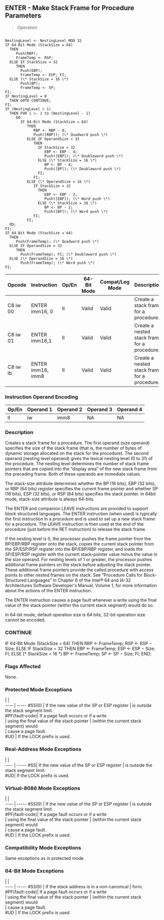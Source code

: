 ## ENTER - Make Stack Frame for Procedure Parameters

> Operation
``` slim

NestingLevel <- NestingLevel MOD 32
IF 64-Bit Mode (StackSize = 64)
  THEN
     Push(RBP);
     FrameTemp <- RSP;
  ELSE IF StackSize = 32
     THEN
       Push(EBP);
       FrameTemp <- ESP; FI;
  ELSE (\* StackSize = 16 \*)
       Push(BP);
       FrameTemp <- SP;
FI;
IF NestingLevel = 0
  THEN GOTO CONTINUE;
FI;
IF (NestingLevel > 1)
  THEN FOR i <- 1 to (NestingLevel - 1)
     DO
       IF 64-Bit Mode (StackSize = 64)
          THEN
             RBP <- RBP - 8;
             Push([RBP]); (\* Quadword push \*)
          ELSE IF OperandSize = 32
             THEN
               IF StackSize = 32
                  EBP <- EBP - 4;
                  Push([EBP]); (\* Doubleword push \*)
               ELSE (\* StackSize = 16 \*)
                  BP <- BP - 4;
                  Push([BP]); (\* Doubleword push \*)
               FI;
             FI;
          ELSE (\* OperandSize = 16 \*)
             IF StackSize = 32
               THEN
                  EBP <- EBP - 2;
                  Push([EBP]); (\* Word push \*)
               ELSE (\* StackSize = 16 \*)
                  BP <- BP - 2;
                  Push([BP]); (\* Word push \*)
             FI;
          FI;
  OD;
FI;
IF 64-Bit Mode (StackSize = 64)
  THEN
     Push(FrameTemp); (\* Quadword push \*)
  ELSE IF OperandSize = 32
     THEN
       Push(FrameTemp); FI; (\* Doubleword push \*)
  ELSE (\* OperandSize = 16 \*)
       Push(FrameTemp); (\* Word push \*)
FI;
```

 Opcode  | Instruction      | Op/En| 64-Bit Mode| Compat/Leg Mode| Description                                 
 ---  | --- | --- | --- | --- | ---
 C8 iw 00| ENTER imm16, 0   | II   | Valid      | Valid          | Create a stack frame for a procedure.       
 C8 iw 01| ENTER imm16,1    | II   | Valid      | Valid          | Create a nested stack frame for a procedure.
 C8 iw ib| ENTER imm16, imm8| II   | Valid      | Valid          | Create a nested stack frame for a procedure.

### Instruction Operand Encoding
 Op/En| Operand 1| Operand 2| Operand 3| Operand 4
 ---  | --- | --- | --- | ---
 II   | iw       | imm8     | NA       | NA       

### Description
Creates a stack frame for a procedure. The first operand (size operand) specifies
the size of the stack frame (that is, the number of bytes of dynamic storage
allocated on the stack for the procedure). The second operand (nesting level
operand) gives the lexical nesting level (0 to 31) of the procedure. The nesting
level determines the number of stack frame pointers that are copied into the
“display area” of the new stack frame from the preceding frame. Both of these
operands are immediate values.

The stack-size attribute determines whether the BP (16 bits), EBP (32 bits),
or RBP (64 bits) register specifies the current frame pointer and whether SP
(16 bits), ESP (32 bits), or RSP (64 bits) specifies the stack pointer. In 64bit
mode, stack-size attribute is always 64-bits.

The ENTER and companion LEAVE instructions are provided to support block structured
languages. The ENTER instruction (when used) is typically the first instruction
in a procedure and is used to set up a new stack frame for a procedure. The
LEAVE instruction is then used at the end of the procedure (just before the
RET instruction) to release the stack frame.

If the nesting level is 0, the processor pushes the frame pointer from the BP/EBP/RBP
register onto the stack, copies the current stack pointer from the SP/ESP/RSP
register into the BP/EBP/RBP register, and loads the SP/ESP/RSP register with
the current stack-pointer value minus the value in the size operand. For nesting
levels of 1 or greater, the processor pushes additional frame pointers on the
stack before adjusting the stack pointer. These additional frame pointers provide
the called procedure with access points to other nested frames on the stack.
See “Procedure Calls for Block-Structured Languages” in Chapter 6 of the Intel®
64 and IA-32 Architectures Software Developer's Manual, Volume 1, for more information
about the actions of the ENTER instruction.

The ENTER instruction causes a page fault whenever a write using the final value
of the stack pointer (within the current stack segment) would do so.

In 64-bit mode, default operation size is 64 bits; 32-bit operation size cannot
be encoded.



### CONTINUE
IF 64-Bit Mode (StackSize = 64)
  THEN
       RBP <- FrameTemp;
       RSP <- RSP − Size;
  ELSE IF StackSize = 32
     THEN
       EBP <- FrameTemp;
       ESP <- ESP − Size; FI;
  ELSE (\* StackSize = 16 \*)
       BP <- FrameTemp;
       SP <- SP − Size;
FI;
END;

### Flags Affected
None.


### Protected Mode Exceptions
   | |  
---- | -----
 #SS(0)         | If the new value of the SP or ESP register
                | is outside the stack segment limit.       
 #PF(fault-code)| If a page fault occurs or if a write      
                | using the final value of the stack pointer
                | (within the current stack segment) would  
                | cause a page fault.                       
 #UD            | If the LOCK prefix is used.               

### Real-Address Mode Exceptions
   | |  
---- | -----
 #SS| If the new value of the SP or ESP register
    | is outside the stack segment limit.       
 #UD| If the LOCK prefix is used.               

### Virtual-8086 Mode Exceptions
   | |  
---- | -----
 #SS(0)         | If the new value of the SP or ESP register
                | is outside the stack segment limit.       
 #PF(fault-code)| If a page fault occurs or if a write      
                | using the final value of the stack pointer
                | (within the current stack segment) would  
                | cause a page fault.                       
 #UD            | If the LOCK prefix is used.               

### Compatibility Mode Exceptions
Same exceptions as in protected mode.


### 64-Bit Mode Exceptions
   | |  
---- | -----
 #SS(0)         | If the stack address is in a non-canonical
                | form.                                     
 #PF(fault-code)| If a page fault occurs or if a write      
                | using the final value of the stack pointer
                | (within the current stack segment) would  
                | cause a page fault.                       
 #UD            | If the LOCK prefix is used.               
